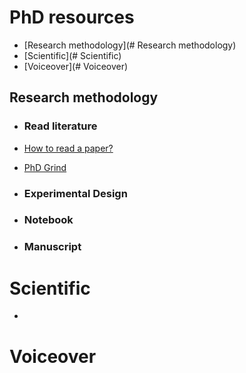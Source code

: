 # PhD resources
* [Research methodology](# Research methodology)
* [Scientific](# Scientific)
* [Voiceover](# Voiceover)

## Research methodology
* ### Read literature
* [How to read a paper?](http://blizzard.cs.uwaterloo.ca/keshav/home/Papers/data/07/paper-reading.pdf)
* [PhD Grind](http://www.pgbovine.net/intro.htm)

* ### Experimental Design
* ### Notebook
* ### Manuscript

# Scientific
* 

# Voiceover

